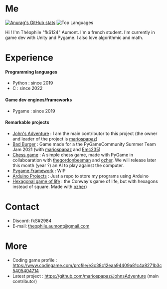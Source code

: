 # Me

[![Anurag's GitHub stats](https://github-readme-stats.vercel.app/api?username=fkS124&theme=tokyonight)](https://github.com/anuraghazra/github-readme-stats)
![Top Languages](https://github-readme-stats.vercel.app/api/top-langs/?username=fkS124&show_icons=true&hide=css&theme=tokyonight)

Hi ! I'm Théophile "fkS124" Aumont. I'm a french student.
I'm currently in game dev with Unity and Pygame.
I also love algorithmic and math.

# Experience

#### Programming languages
- Python : since 2019
- C : since 2022

#### Game dev engines/frameworks
- Pygame : since 2019

#### Remarkable projects
- [John's Adventure](https://github.com/mariospapaz/JohnsAdventure) : I am the main contributor to this project (the owner and leader of the project is [mariospapaz](https://github.com/mariospapaz))
- [Bad Burger](https://github.com/fkS124/Bad-Burger) : Game made for a the PyGameCommunity Summer Team Jam 2021 (with [mariospapaz](https://github.com/mariospapaz) and [Emc235](https://github.com/Emc2356))
- [Chess game](https://github.com/thegordonbeeman/py-chess) : A simple chess game, made with PyGame in collaboaration with [thegordonbeeman](https://github.com/thegordonbeeman) and [ozher](https://github.com/OZHER). We will release later this month (year ?) an AI to play against the computer.
- [Pygame Framework](https://github.com/fkS124/Pygame-Engine) : WIP 
- [Arduino Projects](https://github.com/fkS124/Arduino-Projects) : Just a repo to store my programs using Arduino
- [Hexagonal game of life](https://github.com/fkS124/game-of-life-remastered) : the Conway's game of life, but with hexagons instead of square. Made with [ozher](https://github.com/OZHER))

# Contact
- Discord: fkS#2984
- E-mail: theophile.aumont@gmail.com

# More
- Coding game profile : https://www.codingame.com/profile/e3c38c12eaa94409a81c4a8271b3c5405404714
- Latest project : https://github.com/mariospapaz/JohnsAdventure (main contributor)
